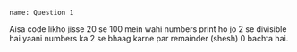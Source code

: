 ```ngMeta
name: Question 1

```

Aisa code likho jisse 20 se 100 mein wahi numbers print ho jo 2 se divisible hai yaani numbers ka 2 se bhaag karne par remainder (shesh) 0 bachta hai.